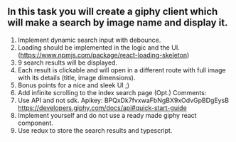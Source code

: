 ## In this task you will create a giphy client which will make a search by image name and display it.

1. Implement dynamic search input with debounce.
2. Loading should be implemented in the logic and the UI.
   (https://www.npmjs.com/package/react-loading-skeleton)
3. 9 search results will be displayed.
4. Each result is clickable and will open in a different route
   with full image with its details (title, image dimensions).
5. Bonus points for a nice and sleek UI ;)
6. Add infinite scrolling to the index search page (Opt.)
   Comments:
7. Use API and not sdk. Apikey:
   BPQxDk7fvxwaFbNgBX9xOdvGpBDgEysB
   https://developers.giphy.com/docs/api#quick-start-guide
8. Implement yourself and do not use a ready made giphy react
   component.
9. Use redux to store the search results and typescript.
